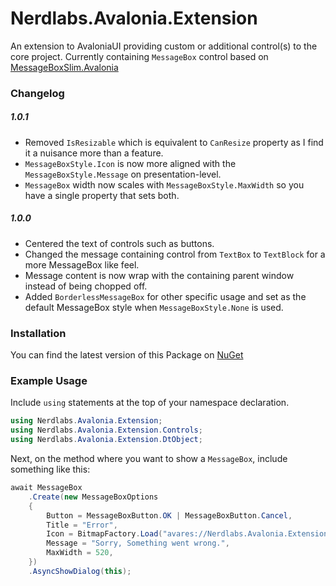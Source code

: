﻿# Nerdlabs.Avalonia.Extension

An extension to AvaloniaUI providing custom or additional control(s)
to the core project. Currently containing ```MessageBox``` control based
on [MessageBoxSlim.Avalonia](https://github.com/SirJson/MessageBoxSlim.Avalonia)

### Changelog

##### 1.0.1
- Removed ```IsResizable``` which is equivalent to ```CanResize``` property as
  I find it a nuisance more than a feature.
- ```MessageBoxStyle.Icon``` is now more aligned with the ```MessageBoxStyle.Message```
  on presentation-level.
- ```MessageBox``` width now scales with ```MessageBoxStyle.MaxWidth``` so you have a single
  property that sets both.

##### 1.0.0
- Centered the text of controls such as buttons.
- Changed the message containing control from ```TextBox``` to ```TextBlock```
  for a more MessageBox like feel.
- Message content is now wrap with the containing parent window instead of being
  chopped off.
- Added ```BorderlessMessageBox``` for other specific usage and set as the
  default MessageBox style when ```MessageBoxStyle.None``` is used.

### Installation
You can find the latest version of this Package on [NuGet](https://www.nuget.org/packages/Nerdlabs.Avalonia.Extension/)

### Example Usage

Include ```using``` statements at the top of your namespace declaration.
```csharp
using Nerdlabs.Avalonia.Extension;
using Nerdlabs.Avalonia.Extension.Controls;
using Nerdlabs.Avalonia.Extension.DtObject;
```

Next, on the method where you want to show a ```MessageBox```, include something
like this:
```csharp
await MessageBox
    .Create(new MessageBoxOptions
    {
        Button = MessageBoxButton.OK | MessageBoxButton.Cancel,
        Title = "Error",
        Icon = BitmapFactory.Load("avares://Nerdlabs.Avalonia.Extension/Assets/error.ico"),
        Message = "Sorry, Something went wrong.",
        MaxWidth = 520,
    })
    .AsyncShowDialog(this);
```